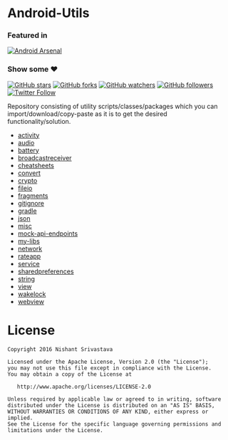 # Android-Utils 

### Featured in
[![Android Arsenal](https://img.shields.io/badge/Android%20Arsenal-android--utils-green.svg?style=true)](https://android-arsenal.com/details/1/4068) 

### Show some :heart:
[![GitHub stars](https://img.shields.io/github/stars/nisrulz/android-utils.svg?style=social&label=Star)](https://github.com/nisrulz/android-utils) [![GitHub forks](https://img.shields.io/github/forks/nisrulz/android-utils.svg?style=social&label=Fork)](https://github.com/nisrulz/android-utils/fork) [![GitHub watchers](https://img.shields.io/github/watchers/nisrulz/android-utils.svg?style=social&label=Watch)](https://github.com/nisrulz/android-utils) [![GitHub followers](https://img.shields.io/github/followers/nisrulz.svg?style=social&label=Follow)](https://github.com/nisrulz/android-utils)  
[![Twitter Follow](https://img.shields.io/twitter/follow/nisrulz.svg?style=social)](https://twitter.com/nisrulz) 

Repository consisting of utility scripts/classes/packages which you can import/download/copy-paste as it is to get the desired functionality/solution.

+ [activity](https://github.com/nisrulz/android-utils/tree/master/activity)
+ [audio](https://github.com/nisrulz/android-utils/tree/master/audio)
+ [battery](https://github.com/nisrulz/android-utils/tree/master/battery)
+ [broadcastreceiver](https://github.com/nisrulz/android-utils/tree/master/broadcastreceiver)
+ [cheatsheets](https://github.com/nisrulz/android-utils/tree/master/cheatsheets)
+ [convert](https://github.com/nisrulz/android-utils/tree/master/convert)
+ [crypto](https://github.com/nisrulz/android-utils/tree/master/crypto)
+ [fileio](https://github.com/nisrulz/android-utils/tree/master/fileio)
+ [fragments](https://github.com/nisrulz/android-utils/tree/master/fragments)
+ [gitignore](https://github.com/nisrulz/android-utils/tree/master/gitignore)
+ [gradle](https://github.com/nisrulz/android-utils/tree/master/gradle)
+ [json](https://github.com/nisrulz/android-utils/tree/master/json)
+ [misc](https://github.com/nisrulz/android-utils/tree/master/misc)
+ [mock-api-endpoints](https://github.com/nisrulz/android-utils/tree/master/mock-api-endpoints)
+ [my-libs](https://github.com/nisrulz/android-utils/tree/master/my-libs)
+ [network](https://github.com/nisrulz/android-utils/tree/master/network)
+ [rateapp](https://github.com/nisrulz/android-utils/tree/master/rateapp)
+ [service](https://github.com/nisrulz/android-utils/tree/master/service)
+ [sharedpreferences](https://github.com/nisrulz/android-utils/tree/master/sharedpreferences)
+ [string](https://github.com/nisrulz/android-utils/tree/master/string)
+ [view](https://github.com/nisrulz/android-utils/tree/master/view)
+ [wakelock](https://github.com/nisrulz/android-utils/tree/master/wakelock)
+ [webview](https://github.com/nisrulz/android-utils/tree/master/webview)

License
=======

    Copyright 2016 Nishant Srivastava

    Licensed under the Apache License, Version 2.0 (the "License");
    you may not use this file except in compliance with the License.
    You may obtain a copy of the License at

       http://www.apache.org/licenses/LICENSE-2.0

    Unless required by applicable law or agreed to in writing, software
    distributed under the License is distributed on an "AS IS" BASIS,
    WITHOUT WARRANTIES OR CONDITIONS OF ANY KIND, either express or implied.
    See the License for the specific language governing permissions and
    limitations under the License.
